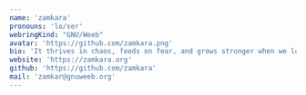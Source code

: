 ```yaml
---
name: 'zamkara'
pronouns: 'lo/ser'
webringKind: "GNU/Weeb"
avatar: 'https://github.com/zamkara.png'
bio: 'It thrives in chaos, feeds on fear, and grows stronger when we lose our peace.'
website: 'https://zamkara.org'
github: 'https://github.com/zamkara'
mail: 'zamkar@gnuweeb.org'
---
```

